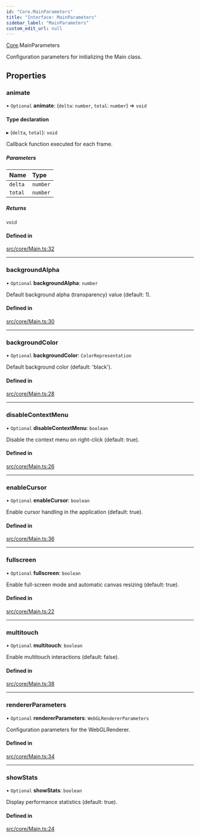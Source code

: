 ```yaml
---
id: "Core.MainParameters"
title: "Interface: MainParameters"
sidebar_label: "MainParameters"
custom_edit_url: null
---
```


[Core](../namespaces/Core.md).MainParameters

Configuration parameters for initializing the Main class.

## Properties

### animate

• `Optional` **animate**: (`delta`: `number`, `total`: `number`) => `void`

#### Type declaration

▸ (`delta`, `total`): `void`

Callback function executed for each frame.

##### Parameters

| Name | Type |
| :------ | :------ |
| `delta` | `number` |
| `total` | `number` |

##### Returns

`void`

#### Defined in

[src/core/Main.ts:32](https://github.com/agargaro/three.ez/blob/b355b0c/src/core/Main.ts#L32)

___

### backgroundAlpha

• `Optional` **backgroundAlpha**: `number`

Default background alpha (transparency) value (default: 1).

#### Defined in

[src/core/Main.ts:30](https://github.com/agargaro/three.ez/blob/b355b0c/src/core/Main.ts#L30)

___

### backgroundColor

• `Optional` **backgroundColor**: `ColorRepresentation`

Default background color (default: 'black').

#### Defined in

[src/core/Main.ts:28](https://github.com/agargaro/three.ez/blob/b355b0c/src/core/Main.ts#L28)

___

### disableContextMenu

• `Optional` **disableContextMenu**: `boolean`

Disable the context menu on right-click (default: true).

#### Defined in

[src/core/Main.ts:26](https://github.com/agargaro/three.ez/blob/b355b0c/src/core/Main.ts#L26)

___

### enableCursor

• `Optional` **enableCursor**: `boolean`

Enable cursor handling in the application (default: true).

#### Defined in

[src/core/Main.ts:36](https://github.com/agargaro/three.ez/blob/b355b0c/src/core/Main.ts#L36)

___

### fullscreen

• `Optional` **fullscreen**: `boolean`

Enable full-screen mode and automatic canvas resizing (default: true).

#### Defined in

[src/core/Main.ts:22](https://github.com/agargaro/three.ez/blob/b355b0c/src/core/Main.ts#L22)

___

### multitouch

• `Optional` **multitouch**: `boolean`

Enable multitouch interactions (default: false).

#### Defined in

[src/core/Main.ts:38](https://github.com/agargaro/three.ez/blob/b355b0c/src/core/Main.ts#L38)

___

### rendererParameters

• `Optional` **rendererParameters**: `WebGLRendererParameters`

Configuration parameters for the WebGLRenderer.

#### Defined in

[src/core/Main.ts:34](https://github.com/agargaro/three.ez/blob/b355b0c/src/core/Main.ts#L34)

___

### showStats

• `Optional` **showStats**: `boolean`

Display performance statistics (default: true).

#### Defined in

[src/core/Main.ts:24](https://github.com/agargaro/three.ez/blob/b355b0c/src/core/Main.ts#L24)
